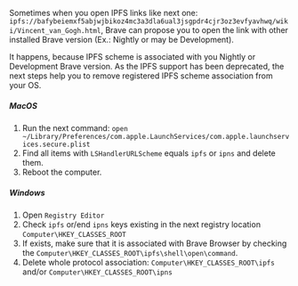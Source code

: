 Sometimes when you open IPFS links like next one: `ipfs://bafybeiemxf5abjwjbikoz4mc3a3dla6ual3jsgpdr4cjr3oz3evfyavhwq/wiki/Vincent_van_Gogh.html`, Brave can propose you to open the link with other installed Brave version (Ex.: Nightly or may be Development). 

It happens, because IPFS scheme is associated with you Nightly or Development Brave version.
As the IPFS support has been deprecated, the next steps help you to remove registered IPFS scheme association from your OS.
##### MacOS
1. Run the next command: `open ~/Library/Preferences/com.apple.LaunchServices/com.apple.launchservices.secure.plist`
2. Find all items with `LSHandlerURLScheme` equals `ipfs` or `ipns` and delete them.
3. Reboot the computer.

##### Windows
1. Open `Registry Editor`
2. Check `ipfs` or/end `ipns` keys existing in the next registry location `Computer\HKEY_CLASSES_ROOT`
3. If exists, make sure that it is associated with Brave Browser by checking the `Computer\HKEY_CLASSES_ROOT\ipfs\shell\open\command`.
4. Delete whole protocol association: `Computer\HKEY_CLASSES_ROOT\ipfs` and/or `Computer\HKEY_CLASSES_ROOT\ipns`

